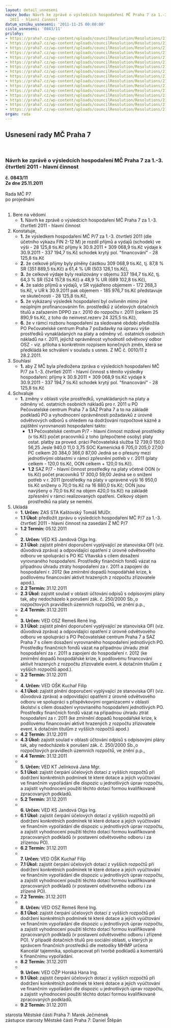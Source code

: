 ```yaml
---
layout: detail_usneseni
nazev_bodu: Návrh ke zprávě o výsledcích hospodaření MČ Praha 7 za 1.-3. čtvrtletí
  2011 - hlavní činnost
datum_vzniku_usneseni: '2011-11-25 00:00:00'
cislo_usneseni: '0843/11'
prilohy:
- https://praha7.cz/wp-content/uploads/councilResolution/Resolutions/21182/55-11-(1)3q2011rada.doc
- https://praha7.cz/wp-content/uploads/councilResolution/Resolutions/21182/55-11-(2)fondy3q2011.doc
- https://praha7.cz/wp-content/uploads/councilResolution/Resolutions/21182/55-11-(3)inv_za_1_a%c5%be_3__%c4%8dtvrtlet%c3%ad_2011.doc
- https://praha7.cz/wp-content/uploads/councilResolution/Resolutions/21182/55-11-(4)v%c3%bdsledky_hospoda%c5%99en%c3%ad_po_za_1_a%c5%be_3__%c4%8dtvrtlet%c3%ad_2011_-_tabulka_dle_v%c3%bdkaz%c5%af.doc
- https://praha7.cz/wp-content/uploads/councilResolution/Resolutions/21182/55-11-(5)rozbor_po_mimo_%c5%a1kol_za_1__-_3__%c4%8dtvrtlet%c3%ad_2011.doc
- https://praha7.cz/wp-content/uploads/councilResolution/Resolutions/21182/55-11-(6.1)bilancez%c3%a1%c5%99%c3%ad11_rada.xls
- https://praha7.cz/wp-content/uploads/councilResolution/Resolutions/21182/55-11-(6.2)v%c3%bddajez%c3%a1%c5%99%c3%ad11.xls
- https://praha7.cz/wp-content/uploads/councilResolution/Resolutions/21182/55-11-(6.3)p%c5%99%c3%adjmyz%c3%a1%c5%99%c3%ad11.xls
- https://praha7.cz/wp-content/uploads/councilResolution/Resolutions/21182/55-11-(6.4)%c4%8derp%c3%a1n%c3%ad_kapit%c3%a1lov%c3%bdch_v%c3%bddaj%c5%af_za_3_%c4%8dtvrtlet%c3%ad__2011.xls
- https://praha7.cz/wp-content/uploads/councilResolution/Resolutions/21182/55-11-(7)rozbor_po_z%c5%a1_a_m%c5%a1_1_-3__%c4%8dtvrtlet%c3%ad_2011.doc
- https://praha7.cz/wp-content/uploads/councilResolution/Resolutions/21182/55-11-(8)rozbory_po_m%c5%a1_z%c5%a1_iii_q.doc
- https://praha7.cz/wp-content/uploads/councilResolution/Resolutions/21182/55-11-(9.1)zhodnocen%c3%adkc3.q.pdf
- https://praha7.cz/wp-content/uploads/councilResolution/Resolutions/21182/55-11-(9.2)zhodnocen%c3%ad_popc3q.pdf
- https://praha7.cz/wp-content/uploads/councilResolution/Resolutions/21182/55-11-(9.3)zhodnocen%c3%ad_saz3.q0001.pdf
- https://praha7.cz/wp-content/uploads/councilResolution/Resolutions/21182/55-11-usneseni0010_11z.doc
- https://praha7.cz/wp-content/uploads/councilResolution/Resolutions/21182/55-11-3q11zasta.doc
organ: rada
---
```

<div id="ucUsn_pList" class="usn">
	<span><h2>Usnesení rady MČ Praha 7 </h2>
<br></span><div class="standBody">
<span><h3>Návrh ke zprávě o výsledcích hospodaření MČ Praha 7 za 1.-3. čtvrtletí 2011 - hlavní činnost</h3></span><div class="center">
		<strong>č. 0843/11</strong><br>
	</div>
<div class="center">
		<strong>Ze dne 25.11.2011</strong><br><br>
	</div>Rada MČ P7<br> po projednání<br><br><ol>
<li>Bere na vědomí<ul><li>
<strong>1.</strong> Návrh ke zprávě o výsledcích hospodaření MČ Praha 7 za 1.-3. čtvrtletí 2011 - hlavní činnost</li></ul>
</li>
<li>Konstatuje,<ul>
<li>
<strong>1.</strong> že výsledkem hospodaření MČ P/7 za 1.-3. čtvrtletí 2011 (dle účetního výkazu FIN 2-12 M) je rozdíl příjmů a výdajů (schodek) ve výši 	 -      28 125,8 tis.Kč příjmy k 30.9.2011   	                       +    309 068,9 tis.Kč                                                            výdaje k 30.9.2011  	                        -    337 194,7 tis.Kč                                                            schodek krytý pol. "financování" 	-       28 125,8 tis.Kč</li>
<li>
<strong>2.</strong> že celkové příjmy byly plněny částkou 309 068,9 tis.Kč, tj. 87,8  % SR (351 889,5 tis.Kč) a  61,4  % UR (503 126,1 tis.Kč),  </li>
<li>
<strong>3.</strong> že celkové výdaje byly realizovány v objemu 337 194,7 tis.Kč, tj.  64,3 % SR (524 157,8 tis.Kč) a 48,9 %  UR (689 102,8 tis.Kč),</li>
<li>
<strong>4.</strong> že saldo příjmů a výdajů, v SR vyjádřeno objemem - 172 268,3  tis.Kč, v UR k 30.9.2011 pak objemem - 185 976,7  tis.Kč   představuje ve skutečnosti    -   28 125,8 tis.Kč,</li>
<li>
<strong>5.</strong> že vykázaný výsledek hospodaření byl ovlivněn mimo jiné neúplným profinancováním fin. prostředků z  účelových dotačních titulů a zařazením  DPPO za r. 2010 do rozpočtu r. 2011 (celkem 25 890,9 tis.Kč, z toho do  neinvest.rezerv 24 325,5 tis.Kč),</li>
<li>
<strong>6.</strong> že v rámci rozboru hospodaření za sledované období předložila PO Pečovatelské centrum Praha 7 požadavky na úpravu výše prostředků vynakládaných na platy a odměny vč. ostatních osobních nákladů na r. 2011, jejichž oprávněnost vyhodnotil odvětvový odbor OSZ - viz. příloha s konkrétním rozpisem konečných změn, která se předkládá ke schválení v souladu s usnes. Z MČ č. 0010/11 z 28.2.2011.</li>
</ul>
</li>
<li>Souhlasí<ul><li>
<strong>1.</strong> aby Z MČ byla předložena zpráva o výsledcích hospodaření MČ P/7 za  1.-3. čtvrtletí 2011 - hlavní činnost s těmito výsledky hospodaření:                                    příjmy k 30.9.2011   	                         +    309 068,9 tis.Kč                                                           výdaje k 30.9.2011  	                         -    337 194,7 tis.Kč                                                            schodek  krytý pol. "financování"	 -      28 125,8 tis.Kč</li></ul>
</li>
<li>Schvaluje<ul><li>
<strong>1.</strong> změny  v oblasti výše prostředků, vynakládaných na platy a odměny vč. ostatních osobních nákladů pro r. 2011 u  PO Pečovatelské centrum Praha 7 a SAZ Praha 7 a to na základě podkladů PO a vyhodnocení oprávněnosti požadavků z úrovně odvětvových odborů s ohledem na dodržování rozpočtové kázně a zajištění vyrovnanosti hospodaření takto:<ul>
<li>
<strong>1.1</strong> Pečovatelské centrum P/7 - hlavní činnost                                                           mzdové prostředky (v tis.Kč)	                                     počet pracovníků              z toho	                                                                     (přepočtené osoby) platy	                                ostat. platby za proved. práci                        Pečovatelská služba  12 739,0   	      150,0	                            56,25 Jesle                                940,0	        11,0	                              3,75 SOC Kamenická          6 705,0	      205,0	                            27,00           PC celkem                 20 384,0	      366,0	                            87,00 Jedná se o přesuny mezi jednotlivými oblastmi v rámci zpřesnění potřeb v  r. 2011 (platy celkem - 120,0 tis.Kč, OON celkem + 120,0 tis.Kč).  	</li>
<li>
<strong>1.2</strong> SAZ P/7 - hlavní činnost                                                                           prostředky na platy včetně OON (v tis.Kč)                  počet pracovníků                   17 300,0	                                                                         59,00                       Jedná se o snížení potřeb v r. 2011 (prostředky na platy v upravené výši 16 950,0 tis.Kč sníženy o 70,0 tis.Kč na 16 880,0 tis.Kč; OON jsou navýšeny o 70,0 tis.Kč na objem 420,0 tis.Kč) na základě zpřesnění v rámci realizovaných opatření. Celkový objem prostředků na platy se nemění.   </li>
</ul>
</li></ul>
</li>
<li>Ukládá<ul>
<li>
<strong>1. Určen: </strong>ZAS STA Kaštovský Tomáš MUDr.</li>
<li>
<strong>1.1 Úkol: </strong>předložit zprávu o výsledcích hospodaření MČ P/7 za 1.-3. čtvrtletí 2011 - hlavní činnost na zasedání Z MČ P/7</li>
<li>
<strong>1.2 Termín: </strong>05.12.2011</li>
<li>
<strong><br>2. Určen: </strong>VED KS Jandová Olga Ing.</li>
<li>
<strong>2.1 Úkol: </strong>zajistit plnění doporučení vyplývající ze stanoviska OFI (viz. důvodová zpráva) a odpovídající opatření z úrovně odvětvového odboru ve spolupráci s PO  KC Vltavská  s cílem dosažení vyrovnaného hospodaření. Prostředky finančních fondů vázat na případnou úhradu ztráty hospodaření za r. 2011 a zapojení do hospodaření r. 2012 (ke zmírnění dopadů hospodářské krize, k podílovému financování aktivit hrazených z rozpočtu zřizovatele apod.).      </li>
<li>
<strong>2.2 Termín: </strong>31.12.2011</li>
<li>
<strong>2.3 Úkol: </strong>zajistit  soulad v oblasti účtování odpisů s odpisovými plány tak, aby nedocházelo k porušení zák.  č. 250/2000 Sb.,o rozpočtových pravidlech územních rozpočtů,  ve znění p.p.,</li>
<li>
<strong>2.4 Termín: </strong>31.12.2011</li>
<li>
<strong><br>3. Určen: </strong>VED OSZ Remeš René Ing.</li>
<li>
<strong>3.1 Úkol: </strong>zajistit plnění doporučení vyplývající ze stanoviska OFI (viz. důvodová zpráva) a odpovídající opatření z úrovně odvětvového odboru ve spolupráci s PO Pečovatelské centrum Praha 7 a SAZ Praha 7 s cílem dosažení vyrovnaného hospodaření jednotlivých PO. Prostředky finančních fondů vázat na případnou úhradu ztrát hospodaření za r. 2011 a zapojení do hospodaření r. 2012 (ke zmírnění dopadů hospodářské krize, k podílovému financování aktivit hrazených z rozpočtu zřizovatele event. k dotačním titulům z vyšších rozpočtů apod.).     </li>
<li>
<strong>3.2 Termín: </strong>31.12.2011</li>
<li>
<strong><br>4. Určen: </strong>VED OŠK Kuchař Filip</li>
<li>
<strong>4.1 Úkol: </strong>zajistit plnění doporučení vyplývající ze stanoviska OFI (viz. důvodová zpráva) a odpovídající opatření z úrovně odvětvového odboru ve spolupráci s příspěvkovými organizacemi v oblasti školství s cílem dosažení vyrovnaného hospodaření jednotlivých PO.  Prostředky finančních fondů vázat na případnou úhradu ztrát hospodaření za r. 2011 (ke zmírnění dopadů hospodářské krize, k podílovému financování aktivit hrazených z rozpočtu zřizovatele event. k dotačním titulům z vyšších rozpočtů apod.)    </li>
<li>
<strong>4.2 Termín: </strong>31.12.2011</li>
<li>
<strong>4.3 Úkol: </strong>zajistit  soulad v oblasti účtování odpisů s odpisovými plány tak, aby nedocházelo k porušení zák.  č. 250/2000 Sb.,o rozpočtových pravidlech územních rozpočtů,  ve znění p.p.,</li>
<li>
<strong>4.4 Termín: </strong>31.12.2011</li>
<li>
<strong><br>5. Určen: </strong>VED KT Jelínková Jana Mgr.</li>
<li>
<strong>5.1 Úkol: </strong>zajistit čerpání účelových dotací z vyšších rozpočtů  při dodržení konkrétních podmínek té které dotace a jejich vyúčtování ve finančním vypořádání dle dispozic u jednotlivých úprav rozpočtu, a zajistit vyhodnocení použití těchto dotací  formou kvalifikovaně zpracovaných podkladů.     </li>
<li>
<strong>5.2 Termín: </strong>31.12.2011</li>
<li>
<strong><br>6. Určen: </strong>VED KS Jandová Olga Ing.</li>
<li>
<strong>6.1 Úkol: </strong>zajistit čerpání účelových dotací z vyšších rozpočtů   při dodržení konkrétních podmínek té které dotace a jejich vyúčtování ve finančním vypořádání dle dispozic u jednotlivých úprav rozpočtu, a zajistit vyhodnocení použití těchto dotací  formou kvalifikovaně zpracovaných podkladů (v postavení odvětvového odboru i za zřízenou PO).     </li>
<li>
<strong>6.2 Termín: </strong>31.12.2011</li>
<li>
<strong><br>7. Určen: </strong>VED OŠK Kuchař Filip</li>
<li>
<strong>7.1 Úkol: </strong>zajistit čerpání účelových dotací z vyšších rozpočtů při dodržení konkrétních podmínek té které dotace a jejich vyúčtování ve finančním vypořádání dle dispozic u jednotlivých úprav rozpočtu, a zajistit vyhodnocení použití těchto dotací  formou kvalifikovaně zpracovaných podkladů (v postavení odvětvového odboru i za zřízené PO).     </li>
<li>
<strong>7.2 Termín: </strong>31.12.2011</li>
<li>
<strong><br>8. Určen: </strong>VED OSZ Remeš René Ing.</li>
<li>
<strong>8.1 Úkol: </strong>zajistit čerpání účelových dotací z vyšších rozpočtů při dodržení konkrétních podmínek té které dotace a jejich vyúčtování ve finančním vypořádání dle dispozic u jednotlivých úprav rozpočtu, a zajistit vyhodnocení použití těchto dotací  formou kvalifikovaně zpracovaných podkladů (v postavení odvětvového odboru i zřízené PO). V případě dotačních titulů pro sociální oblasti, u kterých je správcem finančních prostředků dle metodiky MHMP určena Kancelář tajemníka, spolupracovat při tvorbě podkladů a komentářů k finančnímu vypořádání.          </li>
<li>
<strong>8.2 Termín: </strong>31.12.2011</li>
<li>
<strong><br>9. Určen: </strong>VED OŽP Horská Hana Ing.</li>
<li>
<strong>9.1 Úkol: </strong>zajistit čerpání účelových dotací z vyšších rozpočtů při dodržení konkrétních podmínek té které dotace a jejich vyúčtování ve finančním vypořádání dle dispozic u jednotlivých úprav rozpočtu, a zajistit vyhodnocení použití těchto dotací  formou kvalifikovaně zpracovaných podkladů.     </li>
<li>
<strong>9.2 Termín: </strong>31.12.2011</li>
</ul>
</li>
</ol>starosta Městské části Praha 7: Marek Ječmének<br>zástupce starosty Městské části Praha 7: Daniel Štěpán 
</div>
</div>